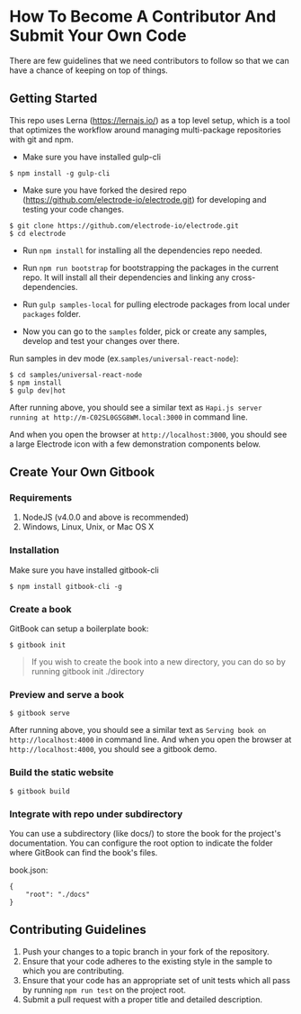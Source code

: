 # How To Become A Contributor And Submit Your Own Code
There are few guidelines that we need contributors to follow so that we can have a chance of keeping on top of things.

## Getting Started
This repo uses Lerna (https://lernajs.io/) as a top level setup, which is a tool that optimizes the workflow around managing multi-package repositories with git and npm.

* Make sure you have installed gulp-cli

````
$ npm install -g gulp-cli
````

* Make sure you have forked the desired repo (https://github.com/electrode-io/electrode.git) for developing and testing your code changes.

````
$ git clone https://github.com/electrode-io/electrode.git
$ cd electrode
````

* Run `npm install` for installing all the dependencies repo needed.

* Run `npm run bootstrap` for bootstrapping the packages in the current repo. It will install all their dependencies and linking any cross-dependencies.

* Run `gulp samples-local` for pulling electrode packages from local under `packages` folder.

* Now you can go to the `samples` folder, pick or create any samples, develop and test your changes over there.

Run samples in dev mode (ex.`samples/universal-react-node`):

```
$ cd samples/universal-react-node
$ npm install
$ gulp dev|hot
```

After running above, you should see a similar text as `Hapi.js server running at http://m-C02SL0GSG8WM.local:3000` in command line.

And when you open the browser at `http://localhost:3000`, you should see a large Electrode icon with a few demonstration components below.

## Create Your Own Gitbook

### Requirements

1. NodeJS (v4.0.0 and above is recommended)
1. Windows, Linux, Unix, or Mac OS X

### Installation

Make sure you have installed gitbook-cli
```
$ npm install gitbook-cli -g
```

### Create a book

GitBook can setup a boilerplate book:
```
$ gitbook init
```

> If you wish to create the book into a new directory, you can do so by running gitbook init ./directory

### Preview and serve a book

```
$ gitbook serve
```

After running above, you should see a similar text as `Serving book on http://localhost:4000` in command line.
And when you open the browser at `http://localhost:4000`, you should see a gitbook demo.

### Build the static website

```
$ gitbook build
```

### Integrate with repo under subdirectory
You can use a subdirectory (like docs/) to store the book for the project's documentation. You can configure the root option to indicate the folder where GitBook can find the book's files.

book.json:
```
{
    "root": "./docs"
}
```

## Contributing Guidelines
1. Push your changes to a topic branch in your fork of the repository.
1. Ensure that your code adheres to the existing style in the sample to which
   you are contributing.
1. Ensure that your code has an appropriate set of unit tests which all pass by running `npm run test` on the project root.
1. Submit a pull request with a proper title and detailed description.
